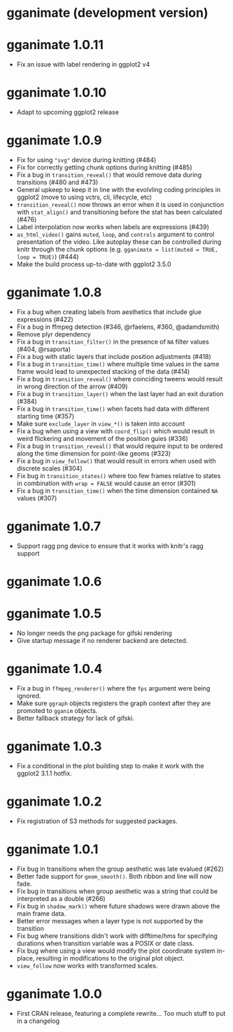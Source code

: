 # gganimate (development version)

# gganimate 1.0.11

* Fix an issue with label rendering in ggplot2 v4

# gganimate 1.0.10

* Adapt to upcoming ggplot2 release

# gganimate 1.0.9

* Fix for using `"svg"` device during knitting (#484)
* Fix for correctly getting chunk options during knitting (#485)
* Fix a bug in `transition_reveal()` that would remove data during transitions
  (#480 and #473)
* General upkeep to keep it in line with the evolvling coding principles in
  ggplot2 (move to using vctrs, cli, lifecycle, etc)
* `transition_reveal()` now throws an error when it is used in conjunction with
  `stat_align()` and transitioning before the stat has been calculated (#476)
* Label interpolation now works when labels are expressions (#439)
* `as_html_video()` gains `muted`, `loop`, and `controls` argument to control
  presentation of the video. Like autoplay these can be controlled during knitr
  through the chunk options (e.g. `gganimate = list(muted = TRUE, loop = TRUE)`)
  (#444)
* Make the build process up-to-date with ggplot2 3.5.0

# gganimate 1.0.8

* Fix a bug when creating labels from aesthetics that include glue expressions
  (#422)
* Fix a bug in ffmpeg detection (#346, @rfaelens, #360, @adamdsmith)
* Remove plyr dependency
* Fix a bug in `transition_filter()` in the presence of `NA` filter values
  (#404, @rsaporta)
* Fix a bug with static layers that include position adjustments (#418)
* Fix a bug in `transition_time()` where multiple time values in the same frame
  would lead to unexpected stacking of the data (#414)
* Fix a bug in `transition_reveal()` where coinciding tweens would result in
  wrong direction of the arrow (#409)
* Fix a bug in `transition_layer()` when the last layer had an exit duration
  (#384)
* Fix a bug in `transition_time()` when facets had data with different starting
  time (#357)
* Make sure `exclude_layer` in `view_*()` is taken into account
* Fix a bug when using a view with `coord_flip()` which would result in weird
  flickering and movement of the position guies (#336)
* Fix a bug in `transition_reveal()` that would require input to be ordered
  along the time dimension for point-like geoms (#323)
* Fix a bug in `view_follow()` that would result in errors when used with
  discrete scales (#304)
* Fix bug in `transition_states()` where too few frames relative to states in
  combination with `wrap = FALSE` would cause an error (#301)
* Fix a bug in `transition_time()` when the time dimension contained `NA` values
  (#307)

# gganimate 1.0.7

* Support ragg png device to ensure that it works with knitr's ragg support

# gganimate 1.0.6

# gganimate 1.0.5

* No longer needs the png package for gifski rendering
* Give startup message if no renderer backend are detected.

# gganimate 1.0.4

* Fix a bug in `ffmpeg_renderer()` where the `fps` argument were being ignored.
* Make sure `ggraph` objects registers the graph context after they are promoted
  to `gganim` objects.
* Better fallback strategy for lack of gifski.

# gganimate 1.0.3

* Fix a conditional in the plot building step to make it work with the ggplot2
  3.1.1 hotfix.

# gganimate 1.0.2

* Fix registration of S3 methods for suggested packages.

# gganimate 1.0.1

* Fix bug in transitions when the group aesthetic was late evalued (#262)
* Better fade support for `geom_smooth()`. Both ribbon and line will now fade.
* Fix bug in transitions when group aesthetic was a string that could be
  interpreted as a double (#266)
* Fix bug in `shadow_mark()` where future shadows were drawn above the main
  frame data.
* Better error messages when a layer type is not supported by the transition
* Fix bug where transitions didn't work with difftime/hms for specifying
  durations when transition variable was a POSIX or date class.
* Fix bug where using a view would modify the plot coordinate system in-place,
  resulting in modifications to the original plot object.
* `view_follow` now works with transformed scales.

# gganimate 1.0.0

* First CRAN release, featuring a complete rewrite... Too much stuff to put in
  a changelog
